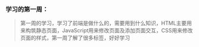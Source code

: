 ### 学习的第一周：
>第一周的学习，学习了前端是做什么的，需要用到什么知识，HTML主要用来构筑静态页面，JavaScript用来修改页面及添加页面交互，CSS用来修改页面的样式，第一周了解了很多标签，好好学习